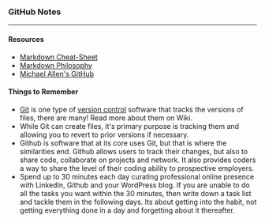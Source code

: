 ### GitHub Notes
***

#### Resources
* [Markdown Cheat-Sheet](https://github.com/adam-p/markdown-here/wiki/Markdown-Here-Cheatsheet)
* [Markdown Philosophy](http://daringfireball.net/projects/markdown/syntax)
* [Michael Allen's GitHub](https://github.com/mrmichaelgallen)

#### Things to Remember
* [Git](https://en.wikipedia.org/wiki/Git_(software)) is one type of [version control](https://en.wikipedia.org/wiki/Version_control) software that tracks the versions of files, there are many! Read more about them on Wiki.
* While Git can create files, it's primary purpose is tracking them and allowing you to revert to prior versions if necessary.
* Github is software that at its core uses Git, but that is where the similarities end. Github allows users to track their changes, but also to share code, collaborate on projects and network. It also provides coders a way to share the level of their coding ability to prospective employers.
* Spend up to 30 minutes each day curating professional online presence with LinkedIn, Github and your WordPress blog. If you are unable to do all the tasks you want within the 30 minutes, then write down a task list and tackle them in the following days. Its about getting into the habit, not getting everything done in a day and forgetting about it thereafter. 


